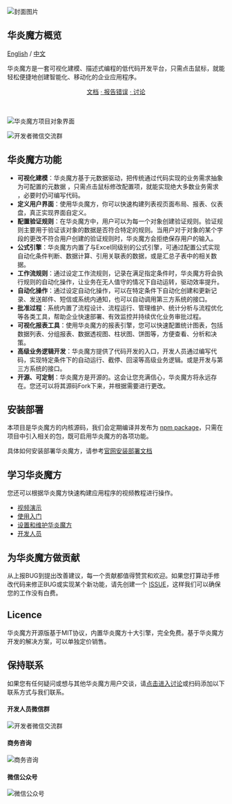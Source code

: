 ![封面图片](https://www-steedos-com.oss-accelerate.aliyuncs.com/videos/steedos/steedos-open-source.jpg)

## 华炎魔方概览

[English](https://github.com/steedos/steedos-platform/blob/1.22/README_en.md) / [中文](https://github.com/steedos/steedos-platform)

华炎魔方是一套可视化建模、描述式编程的低代码开发平台，只需点击鼠标，就能轻松便捷地创建智能化、移动化的企业应用程序。

<center>
<a href="https://www.steedos.com/help/">  文档</a>
<a href="https://github.com/steedos/steedos-platform/issues/"> · 报告错误</a>
<a href="https://github.com/steedos/steedos-platform/discussions"> · 讨论</a>
</center>
<br/><br/>

![华炎魔方项目对象界面](https://www.steedos.com/assets/github/platform/cn/Project_object.jpg)

<img src="https://www.steedos.com/assets/github/platform/cn/QR_wechat_developers.jpg" alt="开发者微信交流群" style="max-width:100%;">

## 华炎魔方功能

- **可视化建模**：华炎魔方基于元数据驱动，把传统通过代码实现的业务需求抽象为可配置的元数据 ，只需点击⿏标修改配置项，就能实现绝⼤多数业务需求 ，必要时仍可编写代码。
- **定义用户界面**：使用华炎魔方，你可以快速构建列表视页面布局、报表、仪表盘，真正实现界面自定义。
- **配置验证规则**：在华炎魔⽅中，⽤户可以为每⼀个对象创建验证规则。验证规则主要⽤于验证该对象的数据是否符合特定的规则。当⽤户对于对象的某个字段的更改不符合⽤户创建的验证规则时，华炎魔⽅会拒绝保存⽤户的输⼊。
- **公式引擎**：华炎魔方内置了与Excel同级别的公式引擎，可通过配置公式实现自动化条件判断、数据计算、引用关联表的数据，或是汇总子表中的相关数据。
- **工作流规则**：通过设定工作流规则，记录在满⾜指定条件时，华炎魔方将会执⾏规则的⾃动化操作，让业务在无人值守的情况下自动运转，驱动效率提升。
- **自动化操作**：通过设定自动化操作，可以在特定条件下自动化创建和更新记录、发送邮件、短信或系统内通知，也可以自动调用第三方系统的接口。
- **批准过程**：系统内置了流程设计、流程运行、管理维护、统计分析与流程优化等各类工具，帮助企业快速部署、有效监控并持续优化业务审批过程。  
- **可视化报表工具**：使用华炎魔方的报表引擎，您可以快速配置统计图表，包括数据列表、分组报表、数据透视图、柱状图、饼图等，方便查看、分析和决策。
- **高级业务逻辑开发**：华炎魔方提供了代码开发的入口，开发人员通过编写代码，实现特定条件下的自动运行、截停、回滚等高级业务逻辑。或是开发与第三方系统的接口。
- **开源、可定制**：华炎魔方是开源的。这会让您充满信心，华炎魔方将永远存在。您还可以将其源码Fork下来，并根据需要进行更改。

## 安装部署

本项目是华炎魔方的内核源码，我们会定期编译并发布为 [npm package](https://www.npmjs.com/package/steedos-server)，只需在项目中引入相关的包，既可启用华炎魔方的各项功能。

具体如何安装部署华炎魔方，请参考[官网安装部署文档](https://www.steedos.com/help/deploy)

## 学习华炎魔方

您还可以根据华炎魔方快速构建应用程序的视频教程进行操作。

- [视频演示](https://www.steedos.com/videos/)
- [使用入门](https://www.steedos.com/help/user/)
- [设置和维护华炎魔方](https://www.steedos.com/help/admin/)
- [开发人员](https://www.steedos.com/developer/)


## 为华炎魔方做贡献

从上报BUG到提出改善建议，每一个贡献都值得赞赏和欢迎。如果您打算动手修改代码来修正BUG或实现某个新功能，请先创建一个 [ISSUE](https://github.com/steedos/steedos-platform/issues)，这样我们可以确保您的工作没有白费。 

## Licence

华炎魔方开源版基于MIT协议，内置华炎魔方十大引擎，完全免费。基于华炎魔方开发的解决方案，可以单独定价销售。

## 保持联系 

如果您有任何疑问或想与其他华炎魔方用户交谈，请[点击进入讨论](https://github.com/steedos/steedos-platform/discussions)或扫码添加以下联系方式与我们联系。

#### 开发人员微信群

![开发者微信交流群](https://www.steedos.com/assets/github/platform/cn/QR_wechat_developers.jpg)

#### 商务咨询

![商务咨询](https://www.steedos.com/assets/github/platform/cn/Business_Consulting.jpg)

#### 微信公众号

![微信公众号](https://www.steedos.com/assets/github/platform/cn/Public_Number.jpg)
